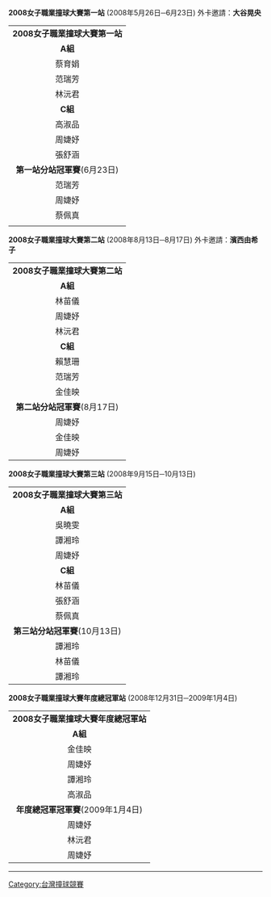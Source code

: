 **2008女子職業撞球大賽第一站**
(2008年5月26日─6月23日)
外卡邀請：**大谷晃央**

|                     |
| :-----------------: |
| **2008女子職業撞球大賽第一站** |
|       **A組**        |
|         蔡育娟         |
|         范瑞芳         |
|         林沅君         |
|       **C組**        |
|         高淑品         |
|         周婕妤         |
|         張舒涵         |
| **第一站分站冠軍賽**(6月23日) |
|         范瑞芳         |
|         周婕妤         |
|         蔡佩真         |
|                     |

**2008女子職業撞球大賽第二站**
(2008年8月13日─8月17日)
外卡邀請：**濱西由希子**

|                     |
| :-----------------: |
| **2008女子職業撞球大賽第二站** |
|       **A組**        |
|         林苗儀         |
|         周婕妤         |
|         林沅君         |
|       **C組**        |
|         賴慧珊         |
|         范瑞芳         |
|         金佳映         |
| **第二站分站冠軍賽**(8月17日) |
|         周婕妤         |
|         金佳映         |
|         周婕妤         |

**2008女子職業撞球大賽第三站**
(2008年9月15日─10月13日)

|                      |
| :------------------: |
| **2008女子職業撞球大賽第三站**  |
|        **A組**        |
|         吳曉雯          |
|         譚湘玲          |
|         周婕妤          |
|        **C組**        |
|         林苗儀          |
|         張舒涵          |
|         蔡佩真          |
| **第三站分站冠軍賽**(10月13日) |
|         譚湘玲          |
|         林苗儀          |
|         譚湘玲          |

**2008女子職業撞球大賽年度總冠軍站**
(2008年12月31日─2009年1月4日)

|                         |
| :---------------------: |
| **2008女子職業撞球大賽年度總冠軍站**  |
|         **A組**          |
|           金佳映           |
|           周婕妤           |
|           譚湘玲           |
|           高淑品           |
| **年度總冠軍冠軍賽**(2009年1月4日) |
|           周婕妤           |
|           林沅君           |
|           周婕妤           |

-----

[Category:台灣撞球競賽](https://zh.wikipedia.org/wiki/Category:台灣撞球競賽 "wikilink")
